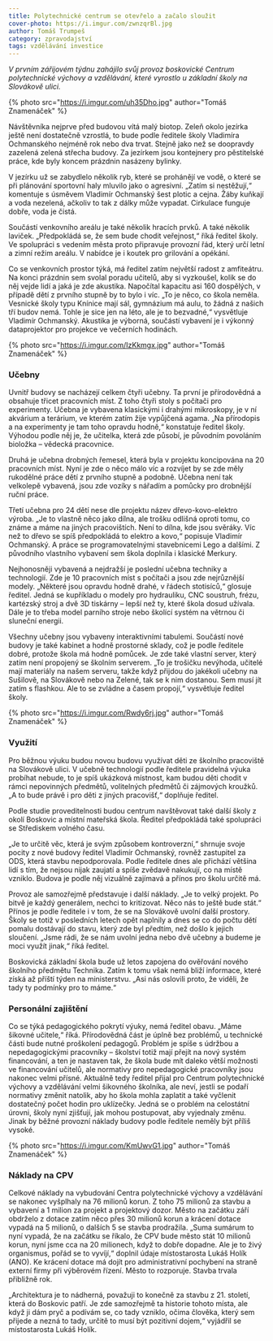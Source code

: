 ```yaml
---
title: Polytechnické centrum se otevřelo a začalo sloužit
cover-photo: https://i.imgur.com/zwnzqrBl.jpg
author: Tomáš Trumpeš
category: zpravodajství
tags: vzdělávání investice
---
```


*V prvním zářijovém týdnu zahájilo svůj provoz boskovické Centrum polytechnické výchovy a vzdělávání, které vyrostlo u základní školy na Slovákově ulici.*

{% photo src="https://i.imgur.com/uh35Dho.jpg" author="Tomáš Znamenáček" %}

Návštěvníka nejprve před budovou vítá malý biotop. Zeleň okolo jezírka ještě není dostatečně vzrostlá, to bude podle ředitele školy Vladimíra Ochmanského nejméně rok nebo dva trvat. Stejně jako než se doopravdy zazelená zelená střecha budovy. Za jezírkem jsou kontejnery pro pěstitelské práce, kde byly koncem prázdnin nasázeny bylinky.

V jezírku už se zabydlelo několik ryb, které se prohánějí ve vodě, o které se při plánování sportovní haly mluvilo jako o agresivní. „Zatím si nestěžují,“ komentuje s úsměvem Vladimír Ochmanský šest plotic a cejna. Žáby kuňkají a voda nezelená, ačkoliv to tak z dálky může vypadat. Cirkulace funguje dobře, voda je čistá.

Součástí venkovního areálu je také několik hracích prvků. A také několik laviček. „Předpokládá se, že sem bude chodit veřejnost,“ říká ředitel školy. Ve spolupráci s vedením města proto připravuje provozní řád, který určí letní a zimní režim areálu. V nabídce je i koutek pro grilování a opékání. 

Co se venkovních prostor týká, má ředitel zatím největší radost z amfiteátru. Na konci prázdnin sem svolal poradu učitelů, aby si vyzkoušel, kolik se do něj vejde lidí a jaká je zde akustika. Napočítal kapacitu asi 160 dospělých, v případě dětí z prvního stupně by to bylo i víc. „To je něco, co škola neměla. Vesnické školy typu Knínice mají sál, gymnázium má aulu, to žádná z našich tří budov nemá. Tohle je sice jen na léto, ale je to bezvadné,“ vysvětluje Vladimír Ochmanský. Akustika je výborná, součástí vybavení je i výkonný dataprojektor pro projekce ve večerních hodinách.

{% photo src="https://i.imgur.com/IzKkmgx.jpg" author="Tomáš Znamenáček" %}

### Učebny

Uvnitř budovy se nacházejí celkem čtyři učebny. Ta první je přírodovědná a obsahuje třicet pracovních míst. Z toho čtyři stoly s počítači pro experimenty. Učebna je vybavena klasickými i drahými mikroskopy, je v ní akvárium a terárium, ve kterém zatím žije vypůjčená agama. „Na přírodopis a na experimenty je tam toho opravdu hodně,“ konstatuje ředitel školy. Výhodou podle něj je, že učitelka, která zde působí, je původním povoláním bioložka – vědecká pracovnice. 

Druhá je učebna drobných řemesel, která byla v projektu koncipována na 20 pracovních míst. Nyní je zde o něco málo víc a rozvíjet by se zde měly rukodělné práce dětí z prvního stupně a podobně. Učebna není tak velkolepě vybavená, jsou zde vozíky s nářadím a pomůcky pro drobnější ruční práce. 

Třetí učebna pro 24 dětí nese dle projektu název dřevo-kovo-elektro výroba. „Je to vlastně něco jako dílna, ale trošku odlišná oproti tomu, co známe a máme na jiných pracovištích. Není to dílna, kde jsou svěráky. Víc než to dřevo se spíš předpokládá to elektro a kovo,“ popisuje Vladimír Ochmanský. A práce se programovatelnými stavebnicemi Lego a dalšími. Z původního vlastního vybavení sem škola doplnila i klasické Merkury. 

Nejhonosněji vybavená a nejdražší je poslední učebna techniky a technologií. Zde je 10 pracovních míst s počítači a jsou zde nejrůznější modely. „Některé jsou opravdu hodně drahé, v řádech stotisíců,“ glosuje ředitel. Jedná se kupříkladu o modely pro hydrauliku, CNC soustruh, frézu, kartézský stroj a dvě 3D tiskárny – lepší než ty, které škola dosud užívala. Dále je to třeba model parního stroje nebo školící systém na větrnou či sluneční energii. 

Všechny učebny jsou vybaveny interaktivními tabulemi. Součástí nové budovy je také kabinet a hodně prostorné sklady, což je podle ředitele dobré, protože škola má hodně pomůcek. Je zde také vlastní server, který zatím není propojený se školním serverem. „To je trošičku nevýhoda, učitelé mají materiály na našem serveru, takže když přijdou do jakékoli učebny na Sušilově, na Slovákově nebo na Zelené, tak se k nim dostanou. Sem musí jít zatím s flashkou. Ale to se zvládne a časem propojí,“ vysvětluje ředitel školy.

{% photo src="https://i.imgur.com/Rwdy6rj.jpg" author="Tomáš Znamenáček" %}

### Využití

Pro běžnou výuku budou novou budovu využívat děti ze školního pracoviště na Slovákově ulici. V učebně technologií podle ředitele pravidelná výuka probíhat nebude, to je spíš ukázková místnost, kam budou děti chodit v rámci nepovinných předmětů, volitelných předmětů či zájmových kroužků. „A to bude právě i pro děti z jiných pracovišť,“ doplňuje ředitel. 

Podle studie proveditelnosti budou centrum navštěvovat také další školy z okolí Boskovic a místní mateřská škola. Ředitel předpokládá také spolupráci se Střediskem volného času.

„Je to určitě věc, která je svým způsobem kontroverzní,“ shrnuje svoje pocity z nové budovy ředitel Vladimír Ochmanský, rovněž zastupitel za ODS, která stavbu nepodporovala. Podle ředitele dnes ale přichází většina lidí s tím, že nejsou nijak zaujatí a spíše zvědavě nakukují, co na místě vzniklo. Budova je podle něj vizuálně zajímavá a přínos pro školu určitě má. 

Provoz ale samozřejmě představuje i další náklady. „Je to velký projekt. Po bitvě je každý generálem, nechci to kritizovat. Něco nás to ještě bude stát.“ Přínos je podle ředitele i v tom, že se na Slovákově uvolní další prostory. Školy se totiž v posledních letech opět naplnily a dnes se co do počtu dětí pomalu dostávají do stavu, který zde byl předtím, než došlo k jejich sloučení. „Jsme rádi, že se nám uvolní jedna nebo dvě učebny a budeme je moci využít jinak,“ říká ředitel.

Boskovická základní škola bude už letos zapojena do ověřování nového školního předmětu Technika. Zatím k tomu však nemá bliží informace, které získá až příští týden na ministerstvu. „Asi nás oslovili proto, že viděli, že tady ty podmínky pro to máme.“

### Personální zajištění

Co se týká pedagogického pokrytí výuky, nemá ředitel obavu. „Máme šikovné učitele,“ říká. Přírodovědná část je úplně bez problémů, u technické části bude nutné proškolení pedagogů. Problém je spíše s údržbou a nepedagogickými pracovníky – školství totiž mají přejít na nový systém financování, a ten je nastaven tak, že škola bude mít daleko větší možnosti ve financování učitelů, ale normativy pro nepedagogické pracovníky jsou nakonec velmi přísné. Aktuálně tedy ředitel přijal pro Centrum polytechnické výchovy a vzdělávání velmi šikovného školníka, ale neví, jestli se podaří normativy změnit natolik, aby ho škola mohla zaplatit a také vyčlenit dostatečný počet hodin pro uklízečky. Jedná se o problém na celostátní úrovni, školy nyní zjišťují, jak mohou postupovat, aby vyjednaly změnu. Jinak by běžné provozní náklady budovy podle ředitele neměly být příliš vysoké.

{% photo src="https://i.imgur.com/KmUwvG1.jpg" author="Tomáš Znamenáček" %}

### Náklady na CPV

Celkové náklady na vybudování Centra polytechnické výchovy a vzdělávání se nakonec vyšplhaly na 76 milionů korun. Z toho 75 milionů za stavbu a vybavení a 1 milion za projekt a projektový dozor. Město na začátku září obdrželo z dotace zatím něco přes 30 milionů korun a krácení dotace vypadá na 5 milionů, o dalších 5 se stavba prodražila. „Suma sumárum to nyní vypadá, že na začátku se říkalo, že CPV bude město stát 10 milionů korun, nyní jsme cca na 20 milionech, když to dobře dopadne. Ale je to živý organismus, pořád se to vyvíjí,“ doplnil údaje místostarosta Lukáš Holík (ANO). Ke krácení dotace má dojít pro administrativní pochybení na straně externí firmy při výběrovém řízení. Město to rozporuje. Stavba trvala přibližně rok.

„Architektura je to nádherná, považuji to konečně za stavbu z 21. století, která do Boskovic patří. Je zde samozřejmě ta historie tohoto místa, ale když ji dám pryč a podívám se, co tady vzniklo, očima člověka, který sem přijede a nezná to tady, určitě to musí být pozitivní dojem,“ vyjádřil se místostarosta Lukáš Holík.